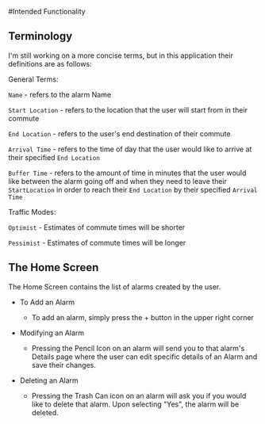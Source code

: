 #Intended Functionality

## Terminology

I'm still working on a more concise terms, but in this application their definitions are as follows:
 
 General Terms:
 
 `Name` - refers to the alarm Name
 
 `Start Location` - refers to the location that the user will start from in their commute
 
 `End Location` - refers to the user's end destination of their commute
 
 `Arrival Time` - refers to the time of day that the user would like to arrive at their specified `End Location`
 
 `Buffer Time` - refers to the amount of time in minutes
that the user would like between the alarm going off and when they need to leave their `StartLocation` in order to reach their `End Location`
by their specified `Arrival Time`


Traffic Modes:

`Optimist` - Estimates of commute times will be shorter

`Pessimist` - Estimates of commute times will be longer

## The Home Screen

The Home Screen contains the list of alarms created by the user. 

* To Add an Alarm
    * To add an alarm, simply press the + button in the upper right corner
    
* Modifying an Alarm
    * Pressing the Pencil Icon on an alarm will send you to that alarm's Details page where the user
    can edit specific details of an Alarm and save their changes.
    
* Deleting an Alarm
    * Pressing the Trash Can icon on an alarm will ask you if you would like to delete that alarm.
    Upon selecting "Yes", the alarm will be deleted.